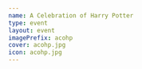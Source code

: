 ```yaml
---
name: A Celebration of Harry Potter
type: event
layout: event 
imagePrefix: acohp
cover: acohp.jpg
icon: acohp.jpg
---
```


